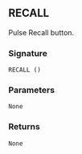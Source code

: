 ## RECALL

Pulse Recall button.


### Signature

`RECALL ()`


### Parameters

`None`


### Returns

`None`
